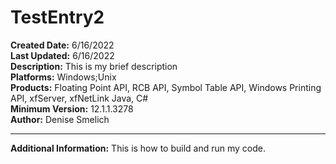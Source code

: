 # TestEntry2<br />
**Created Date:** 6/16/2022<br />
**Last Updated:** 6/16/2022<br />
**Description:** This is my brief description<br />
**Platforms:** Windows;Unix<br />
**Products:** Floating Point API, RCB API, Symbol Table API, Windows Printing API, xfServer, xfNetLink Java, C#<br />
**Minimum Version:** 12.1.1.3278<br />
**Author:** Denise Smelich
<hr>

**Additional Information:** This is how to build and run my code.

